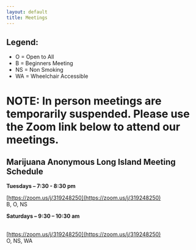 ```yaml
---
layout: default
title: Meetings
---
```


## **Legend:**
* O = Open to All
* B = Beginners Meeting
* NS = Non Smoking
* WA = Wheelchair Accessible

# NOTE: In person meetings are temporarily suspended. Please use the Zoom link below to attend our meetings.

## **Marijuana Anonymous Long Island Meeting Schedule**

**Tuesdays – 7:30 - 8:30 pm**
<br/>

[https://zoom.us/j/319248250](https://zoom.us/j/319248250)<br/>
B, O, NS

<p/>

**Saturdays – 9:30 – 10:30 am**  
<br/>

[https://zoom.us/j/319248250](https://zoom.us/j/319248250)<br/>
O, NS, WA 